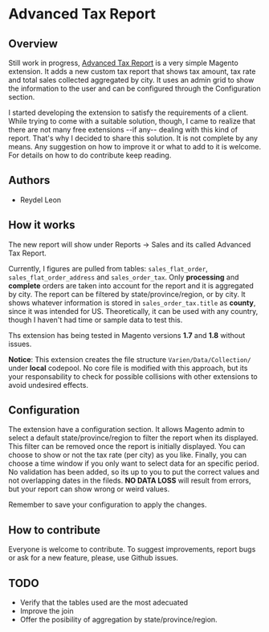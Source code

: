 Advanced Tax Report
===========================

Overview
---------------------------

Still work in progress, [Advanced Tax Report][1] is a very simple Magento extension. It adds a new custom tax report that shows tax amount, tax rate and total sales collected aggregated by city. It uses an admin grid to show the information to the user and can be configured through the Configuration section.

I started developing the extension to satisfy the requirements of a client. While trying to come with a suitable solution, though, I came to realize that there are not many free extensions --if any-- dealing with this kind of report. That's why I decided to share this solution. It is not complete by any means. Any suggestion on how to improve it or what to add to it is welcome. For details on how to do contribute keep reading. 

[1]:https://github.com/BlessedBoy/advanced-magento-tax-report "Click to view project on Github"

Authors
---------------------------
* Reydel Leon


How it works
---------------------------

The new report will show under Reports -> Sales and its called Advanced Tax Report.

Currently, I figures are pulled from tables: ```sales_flat_order```, ```sales_flat_order_address``` and ```sales_order_tax```. Only **processing** and **complete** orders are taken into account for the report and it is aggregated by city. The report can be filtered by state/province/region, or by city. It shows whatever information is stored in ```sales_order_tax.title``` as **county**, since it was intended for US. Theoretically, it can be used with any country, though I haven't had time or sample data to test this.

Ths extension has being tested in Magento versions **1.7** and **1.8** without issues. 

**Notice**: This extension creates the file structure ```Varien/Data/Collection/``` under **local** codepool. No core file is modified with this approach, but its your responsability to check for possible collisions with other extensions to avoid undesired effects.


Configuration
--------------------------
The extension have a configuration section. It allows Magento admin to select a default state/province/region to filter the report when its displayed. This filter can be removed once the report is initially displayed. You can choose to show or not the tax rate (per city) as you like. Finally, you can choose a time window if you only want to select data for an specific period. No validation has been added, so its up to you to put the correct values and not overlapping dates in the fileds. **NO DATA LOSS** will result from errors, but your report can show wrong or weird values.

Remember to save your configuration to apply the changes.

How to contribute
--------------------------
Everyone is welcome to contribute. To suggest improvements, report bugs or ask for a new feature, please, use Github issues.


TODO
--------------------------

* Verify that the tables used are the most adecuated
* Improve the join
* Offer the posibility of aggregation by state/province/region.
